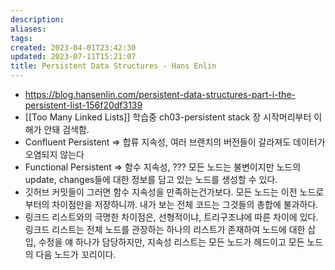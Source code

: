 ```yaml
---
description:
aliases: 
tags: 
created: 2023-04-01T23:42:30
updated: 2023-07-11T15:21:07
title: Persistent Data Structures - Hans Enlin
---
```

- https://blog.hansenlin.com/persistent-data-structures-part-i-the-persistent-list-156f20df3139
- [[Too Many Linked Lists]] 학습중 ch03-persistent stack 장 시작머리부터 이해가 안돼 검색함.
- Confluent Persistent => 합류 지속성, 여러 브랜치의 버전들이 갈라져도 데이터가 오염되지 않는다
- Functional Persistent => 함수 지속성, ??? 모든 노드는 불변이지만 노드의 update, changes들에 대한 정보를 담고 있는 노드를 생성할 수 있다.
- 깃허브 커밋들이 그러면 함수 지속성을 만족하는건가보다. 모든 노드는 이전 노드로부터의 차이점만을 저장하니까. 내가 보는 전체 코드는 그것들의 총합에 불과하다.
- 링크드 리스트와의 극명한 차이점은, 선형적이냐, 트리구조냐에 따른 차이에 있다. 링크드 리스트는 전체 노드를 관장하는 하나의 리스트가 존재하여 노드에 대한 삽입, 수정을 얘 하나가 담당하지만, 지속성 리스트는 모든 노드가 헤드이고 모든 노드의 다음 노드가 꼬리이다. 